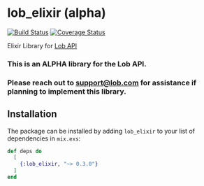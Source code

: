 # lob_elixir (alpha)

[![Build Status](https://travis-ci.org/lob/lob-elixir.svg?branch=master)](https://travis-ci.org/lob/lob-elixir)
[![Coverage Status](https://coveralls.io/repos/github/lob/lob-elixir/badge.svg?branch=master)](https://coveralls.io/github/lob/lob-elixir?branch=master)

Elixir Library for [Lob API](https://lob.com/)

### This is an ALPHA library for the Lob API.

### Please reach out to support@lob.com for assistance if planning to implement this library.

## Installation

The package can be installed by adding `lob_elixir` to your list of dependencies in `mix.exs`:

```elixir
def deps do
  [
    {:lob_elixir, "~> 0.3.0"}
  ]
end
```
